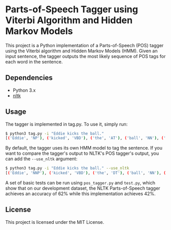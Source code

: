# Parts-of-Speech Tagger using Viterbi Algorithm and Hidden Markov Models
This project is a Python implementation of a Parts-of-Speech (POS) tagger using the Viterbi algorithm and Hidden Markov Models (HMM). Given an input sentence, the tagger outputs the most likely sequence of POS tags for each word in the sentence.

## Dependencies
- Python 3.x
- [nltk](https://www.nltk.org/)

## Usage
The tagger is implemented in tag.py. To use it, simply run:
```bash
$ python3 tag.py -i "Eddie kicks the ball."
[('Eddie', 'NP'), ('kicked', 'VBD'), ('the', 'AT'), ('ball', 'NN'), ('.', '.')]
```

By default, the tagger uses its own HMM model to tag the sentence. If you want to compare the tagger's output to NLTK's POS tagger's output, you can add the `--use_nltk` argument:
```bash
$ python3 tag.py -i "Eddie kicks the ball." --use_nltk
[('Eddie', 'NNP'), ('kicked', 'VBD'), ('the', 'DT'), ('ball', 'NN'), ('.', '.')]
```

A set of basic tests can be run using `pos_tagger.py` and `test.py`, which show that on our development dataset, the NLTK Parts-of-Speech tagger achieves an accuracy of 62% while this implementation achieves 42%.

## License
This project is licensed under the MIT License.
